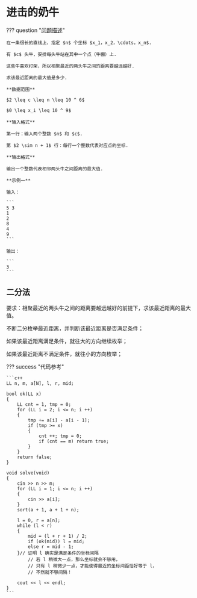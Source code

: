 # 进击的奶牛

??? question "[问题描述](https://www.luogu.com.cn/problem/P1824)"

    在一条很长的直线上，指定 $n$ 个坐标 $x_1，x_2，\cdots，x_n$.

    有 $c$ 头牛，安排每头牛站在其中一个点（牛棚）上.

    这些牛喜欢打架，所以相聚最近的两头牛之间的距离要越远越好.

    求该最近距离的最大值是多少.

    **数据范围**

    $2 \leq c \leq n \leq 10 ^ 6$

    $0 \leq x_i \leq 10 ^ 9$

    **输入格式**

    第一行：输入两个整数 $n$ 和 $c$.

    第 $2 \sim n + 1$ 行：每行一个整数代表对应点的坐标.

    **输出格式**

    输出一个整数代表相邻两头牛之间距离的最大值.

    **示例一**

    输入：

    ```
    5 3
    1
    2
    8
    4
    9
    ```

    输出：

    ```
    3   
    ```

## 二分法

要求：相聚最近的两头牛之间的距离要越远越好的前提下，求该最近距离的最大值。

不断二分枚举最近距离，并判断该最近距离是否满足条件；

如果该最近距离满足条件，就往大的方向继续枚举；

如果该最近距离不满足条件，就往小的方向枚举；

??? success "代码参考"

    ```c++
    LL n, m, a[N], l, r, mid;

    bool ok(LL x)
    {
        LL cnt = 1, tmp = 0;
        for (LL i = 2; i <= n; i ++)
        {
            tmp += a[i] - a[i - 1];
            if (tmp >= x)
            {
                cnt ++; tmp = 0;
                if (cnt == m) return true;
            }
        }
        return false;
    }

    void solve(void)
    {
        cin >> n >> m;
        for (LL i = 1; i <= n; i ++) 
        {
            cin >> a[i];
        }
        sort(a + 1, a + 1 + n);

        l = 0, r = a[n];
        while (l < r)
        {
            mid = (l + r + 1) / 2;
            if (ok(mid)) l = mid;
            else r = mid - 1;
        }// 证明 l 确实是满足条件的坐标间隔
            // 若 l 稍微大一点，那么坐标就会不够用，
            // 只有 l 稍微少一点，才能使得最近的坐标间距恰好等于 l，
            // 不然就不够间隔！

        cout << l << endl;
    }
    ```